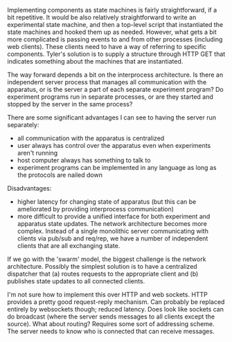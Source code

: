 
Implementing components as state machines is fairly straightforward, if a bit repetitive. It would be also relatively straightforward to write an experimental state machine, and then a top-level script that instantiated the state machines and hooked them up as needed. However, what gets a bit more complicated is passing events to and from other processes (including web clients). These clients need to have a way of referring to specific components. Tyler's solution is to supply a structure through HTTP GET that indicates something about the machines that are instantiated.

The way forward depends a bit on the interprocess architecture. Is there an independent server process that manages all communication with the apparatus, or is the server a part of each separate experiment program? Do experiment programs run in separate processes, or are they started and stopped by the server in the same process?

There are some significant advantages I can see to having the server run separately:

- all communication with the apparatus is centralized
- user always has control over the apparatus even when experiments aren't running
- host computer always has something to talk to
- experiment programs can be implemented in any language as long as the protocols are nailed down

Disadvantages:

- higher latency for changing state of apparatus (but this can be ameliorated by
  providing interprocess communication)
- more difficult to provide a unified interface for both experiment and
  apparatus state updates. The network architecture becomes more complex.
  Instead of a single monolithic server communicating with clients via pub/sub
  and req/rep, we have a number of independent clients that are all exchanging
  state.

If we go with the 'swarm' model, the biggest challenge is the network
architecture. Possibly the simplest solution is to have a centralized dispatcher
that (a) routes requests to the appropriate client and (b) publishes state
updates to all connected clients.

I'm not sure how to implement this over HTTP and web sockets. HTTP provides a pretty good request-reply mechanism. Can probably be replaced entirely by websockets though; reduced latency. Does look like sockets can do broadcast (where the server sends messages to all clients except the source). What about routing? Requires some sort of addressing scheme. The server needs to know who is connected that can receive messages.

